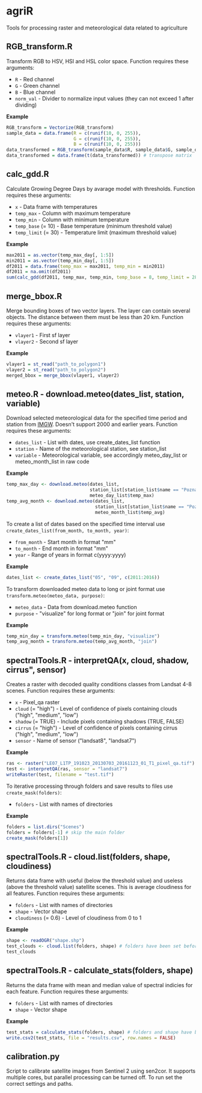 # agriR
Tools for processing raster and meteorological data related to agriculture

## RGB_transform.R
Transform RGB to HSV, HSI and HSL color space. Function requires these arguments:
- `R` - Red channel
- `G` - Green channel
- `B` - Blue channel
- `norm_val` - Divider to normalize input values (they can not exceed 1 after dividing)

**Example**
``` r
RGB_transform = Vectorize(RGB_transform)
sample_data = data.frame(R = c(runif(10, 0, 255)), 
                         G = c(runif(10, 0, 255)),
                         B = c(runif(10, 0, 255)))
data_transformed = RGB_transform(sample_data$R, sample_data$G, sample_data$B, 255)
data_transformed = data.frame(t(data_transformed)) # transpose matrix
```

## calc_gdd.R
Calculate Growing Degree Days by avarage model with thresholds. Function requires these arguments:
- `x` - Data frame with temperatures
- `temp_max` - Column with maximum temperature
- `temp_min` - Column with minimum temperature
- `temp_base` (= 10) - Base temperature (minimum threshold value)
- `temp_limit` (= 30) - Temperature limit (maximum threshold value)

**Example**
``` r
max2011 = as.vector(temp_max_day[, 1:5])
min2011 = as.vector(temp_min_day[, 1:5])
df2011 = data.frame(temp_max = max2011, temp_min = min2011)
df2011 = na.omit(df2011)
sum(calc_gdd(df2011, temp_max, temp_min, temp_base = 8, temp_limit = 28))
```

## merge_bbox.R
Merge bounding boxes of two vector layers. The layer can contain several objects. The distance between them must be less than 20 km. Function requires these arguments:
- `vlayer1` - First sf layer
- `vlayer2` - Second sf layer

**Example**
``` r
vlayer1 = st_read("path_to_polygon1")
vlayer2 = st_read("path_to_polygon2")
merged_bbox = merge_bbox(vlayer1, vlayer2)
```

## meteo.R - download.meteo(dates_list, station, variable)
Download selected meteorological data for the specified time period and station from [IMGW](https://dane.imgw.pl/). Doesn't support 2000 and earlier years. Function requires these arguments:
- `dates_list` - List with dates, use create_dates_list function 
- `station` - Name of the meteorological station, see station_list
- `variable` - Meteorological variable, see accordingly meteo_day_list or meteo_month_list in raw code

**Example**
``` r
temp_max_day <- download.meteo(dates_list,
                               station_list[station_list$name == "Poznan"],
                               meteo_day_list$temp_max)
temp_avg_month <- download.meteo(dates_list,
                                 station_list[station_list$name == "Poznan"],
                                 meteo_month_list$temp_avg)
```
To create a list of dates based on the specified time interval use `create_dates_list(from_month, to_month, year)`:
- `from_month` - Start month in format "mm"
- `to_month` - End month in format "mm"
- `year` - Range of years in format c(yyyy:yyyy)

**Example**
``` r
dates_list <- create_dates_list("05", "09", c(2011:2016))
```

To transform downloaded meteo data to long or joint format use `transform.meteo(meteo_data, purpose)`:
- `meteo_data` - Data from download.meteo function
- `purpose` - "visualize" for long format or "join" for joint format

**Example**
``` r
temp_min_day = transform.meteo(temp_min_day, "visualize")
temp_avg_month = transform.meteo(temp_avg_month, "join")
```

## spectralTools.R - interpretQA(x, cloud, shadow, cirrus", sensor)
Creates a raster with decoded quality conditions classes from Landsat 4-8 scenes. Function requires these arguments:
- `x` - Pixel_qa raster 
- `cloud` (= "high") - Level of confidence of pixels containing clouds ("high", "medium", "low")
- `shadow` (= TRUE) - Include pixels containing shadows (TRUE, FALSE)
- `cirrus` (= "high") - Level of confidence of pixels containing cirrus ("high", "medium", "low")
- `sensor` - Name of sensor ("landsat8", "landsat7")

**Example**
``` r
ras <- raster("LE07_L1TP_191023_20130703_20161123_01_T1_pixel_qa.tif")
test <- interpretQA(ras, sensor = "landsat7")
writeRaster(test, filename = "test.tif")
```

To iterative processing through folders and save results to files use `create_mask(folders)`:
- `folders` - List with names of directories

**Example**
``` r
folders = list.dirs("Scenes")
folders = folders[-1] # skip the main folder
create_mask(folders[1])
```

## spectralTools.R - cloud.list(folders, shape, cloudiness)
Returns data frame with useful (below the threshold value) and useless (above the threshold value) satellite scenes. This is average cloudiness for all features. Function requires these arguments:
- `folders` - List with names of directories
- `shape` - Vector shape
- `cloudiness` (= 0.6) - Level of cloudiness from 0 to 1

**Example**
``` r
shape <- readOGR("shape.shp")
test_clouds <- cloud.list(folders, shape) # folders have been set before
test_clouds
```

## spectralTools.R - calculate_stats(folders, shape)
Returns the data frame with mean and median value of spectral indicies for each feature. Function requires these arguments:
- `folders` - List with names of directories
- `shape` - Vector shape

**Example**
``` r
test_stats = calculate_stats(folders, shape) # folders and shape have been set before
write.csv2(test_stats, file = "results.csv", row.names = FALSE)
```

## calibration.py
Script to calibrate satellite images from Sentinel 2 using sen2cor. It supports multiple cores, but parallel processing can be turned off. To run set the correct settings and paths.
